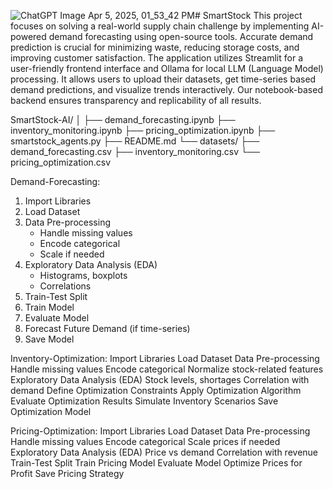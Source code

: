 ![ChatGPT Image Apr 5, 2025, 01_53_42 PM](https://github.com/user-attachments/assets/b9daa5a5-d520-463a-85e7-6257a106154c)# SmartStock
This project focuses on solving a real-world supply chain challenge by implementing AI-powered demand forecasting using open-source tools. Accurate demand prediction is crucial for minimizing waste, reducing storage costs, and improving customer satisfaction. 
The application utilizes Streamlit for a user-friendly frontend interface and Ollama for local LLM (Language Model) processing. It allows users to upload their datasets, get time-series based demand predictions, and visualize trends interactively. Our notebook-based backend ensures transparency and replicability of all results.

SmartStock-AI/
│
├── demand_forecasting.ipynb
├── inventory_monitoring.ipynb
├── pricing_optimization.ipynb
├── smartstock_agents.py
├── README.md
└── datasets/
    ├── demand_forecasting.csv
    ├── inventory_monitoring.csv
    └── pricing_optimization.csv

Demand-Forecasting:
1. Import Libraries
2. Load Dataset
3. Data Pre-processing
   - Handle missing values
   - Encode categorical
   - Scale if needed
4. Exploratory Data Analysis (EDA)
   - Histograms, boxplots
   - Correlations
5. Train-Test Split
6. Train Model
7. Evaluate Model
8. Forecast Future Demand (if time-series)
9. Save Model

Inventory-Optimization:
Import Libraries
Load Dataset
Data Pre-processing
Handle missing values
Encode categorical
Normalize stock-related features
Exploratory Data Analysis (EDA)
Stock levels, shortages
Correlation with demand
Define Optimization Constraints
Apply Optimization Algorithm
Evaluate Optimization Results
Simulate Inventory Scenarios
Save Optimization Model

Pricing-Optimization:
Import Libraries
Load Dataset
Data Pre-processing
Handle missing values
Encode categorical
Scale prices if needed
Exploratory Data Analysis (EDA)
Price vs demand
Correlation with revenue
Train-Test Split
Train Pricing Model
Evaluate Model
Optimize Prices for Profit
Save Pricing Strategy




